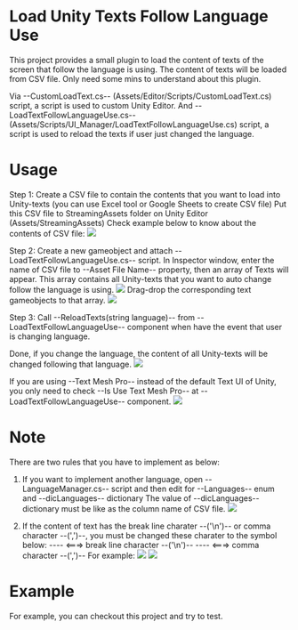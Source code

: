 # Load Unity Texts Follow Language Use
This project provides a small plugin to load the content of texts of the screen that follow the language is using.
The content of texts will be loaded from CSV file. Only need some mins to understand about this plugin.

Via --CustomLoadText.cs-- (Assets/Editor/Scripts/CustomLoadText.cs) script, a script is used to custom Unity Editor. And --LoadTextFollowLanguageUse.cs-- (Assets/Scripts/UI_Manager/LoadTextFollowLanguageUse.cs) script, a script is used to reload the texts if user just changed the language.


# Usage

Step 1: Create a CSV file to contain the contents that you want to load into Unity-texts (you can use Excel tool or Google Sheets to create CSV file)
        Put this CSV file to StreamingAssets folder on Unity Editor (Assets/StreamingAssets)
        Check example below to know about the contents of CSV file:
        <img width=“900” src=“https://github.com/NguyenDucThuanBKDN/LoadTextsFollowLanguageUse/blob/master/Document/IMG_1.png”>

Step 2: Create a new gameobject and attach --LoadTextFollowLanguageUse.cs-- script.
        In Inspector window, enter the name of CSV file to --Asset File Name-- property, then an array of Texts will appear.
        This array contains all Unity-texts that you want to auto change follow the language is using.
        <img width=“900” src=“https://github.com/NguyenDucThuanBKDN/LoadTextsFollowLanguageUse/blob/master/Document/IMG_2.gif”>
        Drag-drop the corresponding text gameobjects to that array.
        <img width=“900” src=“https://github.com/NguyenDucThuanBKDN/LoadTextsFollowLanguageUse/blob/master/Document/IMG_3.gif”>

Step 3: Call --ReloadTexts(string language)-- from --LoadTextFollowLanguageUse-- component when have the event that user is changing language.

Done, if you change the language, the content of all Unity-texts will be changed following that language.
<img width=“900” src=“https://github.com/NguyenDucThuanBKDN/LoadTextsFollowLanguageUse/blob/master/Document/IMG_4.gif”>

If you are using --Text Mesh Pro-- instead of the default Text UI of Unity, you only need to check --Is Use Text Mesh Pro-- at --LoadTextFollowLanguageUse-- component.
<img width=“900” src=“https://github.com/NguyenDucThuanBKDN/LoadTextsFollowLanguageUse/blob/master/Document/IMG_5.gif”>


# Note

There are two rules that you have to implement as below:
1. If you want to implement another language, open --LanguageManager.cs-- script and then edit for --Languages-- enum and --dicLanguages-- dictionary
   The value of --dicLanguages-- dictionary must be like as the column name of CSV file.
   <img width=“900” src=“https://github.com/NguyenDucThuanBKDN/LoadTextsFollowLanguageUse/blob/master/Document/IMG_5.png”>
   
2. If the content of text has the break line charater --('\n')-- or comma character --(',')--, you must be changed these charater to the symbol below:
   --<bl>--  <===> break line character --('\n')--
   --<nc>--  <===> comma character --(',')--
   For example: 
        <img width=“900” src=“https://github.com/NguyenDucThuanBKDN/LoadTextsFollowLanguageUse/blob/master/Document/IMG_6.png”>
        <img width=“900” src=“https://github.com/NguyenDucThuanBKDN/LoadTextsFollowLanguageUse/blob/master/Document/IMG_7.png”>
  
# Example
For example, you can checkout this project and try to test. 

